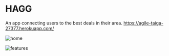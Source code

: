 # HAGG
An app connecting users to the best deals in their area. 
https://agile-taiga-27377.herokuapp.com/

![home](https://i.imgur.com/NqJV1wY.png)

![features](https://i.imgur.com/uuTkq8h.png)




